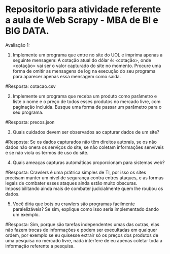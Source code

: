 # Repositorio para atividade referente a aula de Web Scrapy - MBA de BI e BIG DATA.

Avaliação 1:

1. Implemente um programa que entre no site do UOL e imprima apenas a seguinte mensagem: A cotação atual do dólar é: <cotação>, onde <cotação> vai ser o valor capturado do site no momento. Procure uma forma de omitir as mensagens de log na execução do seu programa para aparecer apenas essa mensagem como saída.

#Resposta: cotacao.csv

2. Implemente um programa que receba um produto como parâmetro e liste o nome e o preço de todos esses produtos no mercado livre, com paginação incluída. Busque uma forma de passar um parâmetro para o seu programa.

#Resposta: precos.json

3. Quais cuidados devem ser observados ao capturar dados de um site?

#Resposta: Se os dados capturados não têm direitos autorais, se os não dados não onera os serviços do site, se não coletam informações senvíveis e se não viola os termos de uso do site.

4. Quais ameaças capturas automáticas proporcionam para sistemas web?

#Resposta: Crawlers é uma prátrica simples de TI, por isso os sites precisam manter um nível de segurança contra entres ataques, e as formas legais de combater esses ataques ainda estão muito obscuras. Impossibilitando ainda mais de combater judicialmente quem lhe roubou os dados.

5. Você diria que bots ou crawlers são programas facilmente paralelizáveis? Se sim, explique como isso seria implementado dando um exemplo.

#Resposta: Sim, porque são tarefas independentes umas das outras, elas não fazem trocas de informações e podem ser execultadas em qualquer ordem, por exemplo se eu quisesse extrair só os preços dos produtos de uma pesquisa no mercado livre, nada interfere de eu apenas coletar toda a informação referente a pesquisa.
